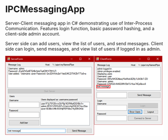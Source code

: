 # IPCMessagingApp
Server-Client messaging app in C# demonstrating use of Inter-Process Communication. Features login function, basic password hashing, and a client-side admin account.

Server side can add users, view the list of users, and send messages.
Client side can login, send messages, and view list of users if logged in as admin.

![Screenshot](https://github.com/ntaiprogrammer/IPCMessagingApp/blob/main/IPC_Server_Client/screenshot.png?raw=true)
